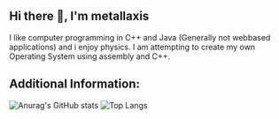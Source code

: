 ## Hi there 👋, I'm metallaxis

I like computer programming in C++ and Java (Generally not webbased applications) and i enjoy physics.
I am attempting to create my own Operating System using assembly and C++.

## Additional Information:

![Anurag's GitHub stats](https://github-readme-stats.vercel.app/api?username=metallaxis&show_icons=true&theme=neon)
![Top Langs](https://github-readme-stats.vercel.app/api/top-langs/?username=metallaxis&theme=neon)

<!--
**metallaxis/metallaxis** is a ✨ _special_ ✨ repository because its `README.md` (this file) appears on your GitHub profile.

Here are some ideas to get you started:

- 🔭 I’m currently working on ...
- 🌱 I’m currently learning ...
- 👯 I’m looking to collaborate on ...
- 🤔 I’m looking for help with ...
- 💬 Ask me about ...
- 📫 How to reach me: ...
- 😄 Pronouns: ...
- ⚡ Fun fact: ...
-->
